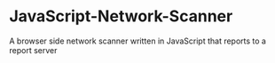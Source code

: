 # JavaScript-Network-Scanner
A browser side network scanner written in JavaScript that reports to a report server
